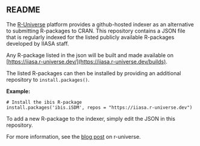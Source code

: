 ## README

The [R-Universe](https://r-universe.dev/search/) platform provides a github-hosted 
indexer as an alternative to submitting R-packages to CRAN. This repository 
contains a JSON file that is regularly indexed for the listed publicly available 
R-packages developed by IIASA staff. 

Any R-package listed in the json will be built and made available on [https://iiasa.r-universe.dev/](https://iiasa.r-universe.dev/builds). 

The listed R-packages can then be installed by providing an additional repository
to `install.packages()`.

**Example:**
```
# Install the ibis R-package
install.packages('ibis.iSDM', repos = "https://iiasa.r-universe.dev")
```

To add a new R-package to the indexer, simply edit the JSON in this repository.

For more information, 
see the [blog post](https://ropensci.org/blog/2021/06/22/setup-runiverse/) on r-universe.
